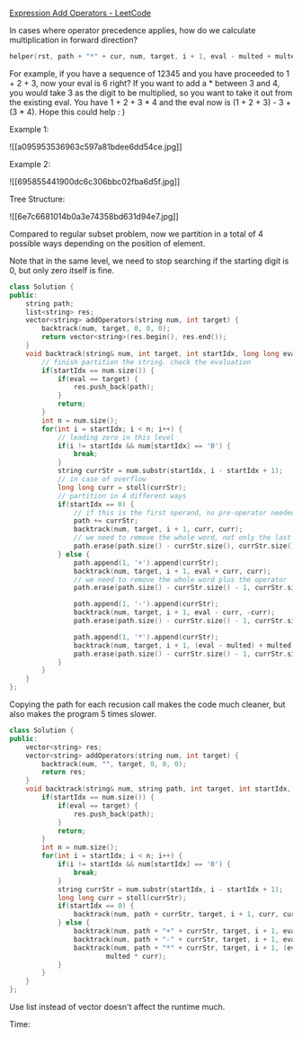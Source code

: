 [Expression Add Operators - LeetCode](https://leetcode.com/problems/expression-add-operators/description/)

In cases where operator precedence applies, how do we calculate multiplication in forward direction?

```cpp
helper(rst, path + "*" + cur, num, target, i + 1, eval - multed + multed * cur, multed * cur );
```

For example, if you have a sequence of 12345 and you have proceeded to 1 + 2 + 3, now your eval is 6 right? If you want to add a * between 3 and 4, you would take 3 as the digit to be multiplied, so you want to take it out from the existing eval. You have 1 + 2 + 3 * 4 and the eval now is (1 + 2 + 3) - 3 + (3 * 4). Hope this could help : )

Example 1: 

![[a095953536963c597a81bdee6dd54ce.jpg]]

Example 2:

![[695855441900dc6c306bbc02fba6d5f.jpg]]

Tree Structure:

![[6e7c6681014b0a3e74358bd631d94e7.jpg]]

Compared to regular subset problem, now we partition in a total of 4 possible ways depending on the position of element. 

Note that in the same level, we need to stop searching if the starting digit is 0, but only zero itself is fine. 

```cpp
class Solution {
public:
    string path;
    list<string> res;
    vector<string> addOperators(string num, int target) {
        backtrack(num, target, 0, 0, 0);
        return vector<string>(res.begin(), res.end());
    }
    void backtrack(string& num, int target, int startIdx, long long eval, long long multed) {
        // finish partition the string. check the evaluation
        if(startIdx == num.size()) {
            if(eval == target) {
                res.push_back(path);
            }
            return;
        }
        int n = num.size();
        for(int i = startIdx; i < n; i++) {
            // leading zero in this level
            if(i != startIdx && num[startIdx] == '0') {
                break;
            }
            string currStr = num.substr(startIdx, i - startIdx + 1);
            // in case of overflow
            long long curr = stoll(currStr);
            // partition in 4 different ways
            if(startIdx == 0) {
                // if this is the first operand, no pre-operator needed
                path += currStr;
                backtrack(num, target, i + 1, curr, curr);
                // we need to remove the whole word, not only the last char
                path.erase(path.size() - currStr.size(), currStr.size());
            } else {
                path.append(1, '+').append(currStr);
                backtrack(num, target, i + 1, eval + curr, curr);
                // we need to remove the whole word plus the operator
                path.erase(path.size() - currStr.size() - 1, currStr.size() + 1);

                path.append(1, '-').append(currStr);
                backtrack(num, target, i + 1, eval - curr, -curr);
                path.erase(path.size() - currStr.size() - 1, currStr.size() + 1);

                path.append(1, '*').append(currStr);
                backtrack(num, target, i + 1, (eval - multed) + multed * curr, multed * curr);
                path.erase(path.size() - currStr.size() - 1, currStr.size() + 1);
            }
        }
    }
};
```

Copying the path for each recusion call makes the code much cleaner, but also makes the program 5 times slower. 

```cpp
class Solution {
public:
    vector<string> res;
    vector<string> addOperators(string num, int target) {
        backtrack(num, "", target, 0, 0, 0);
        return res;
    }
    void backtrack(string& num, string path, int target, int startIdx, long long eval, long long multed) {
        if(startIdx == num.size()) {
            if(eval == target) {
                res.push_back(path);
            }
            return;
        }
        int n = num.size();
        for(int i = startIdx; i < n; i++) {
            if(i != startIdx && num[startIdx] == '0') {
                break;
            }
            string currStr = num.substr(startIdx, i - startIdx + 1);
            long long curr = stoll(currStr);
            if(startIdx == 0) {
                backtrack(num, path + currStr, target, i + 1, curr, curr);
            } else {
                backtrack(num, path + "+" + currStr, target, i + 1, eval + curr, curr);
                backtrack(num, path + "-" + currStr, target, i + 1, eval - curr, -curr);
                backtrack(num, path + "*" + currStr, target, i + 1, (eval - multed) + multed * curr, 
		                multed * curr);
            }
        }
    }
};
```

Use list instead of vector doesn't affect the runtime much. 

Time: 